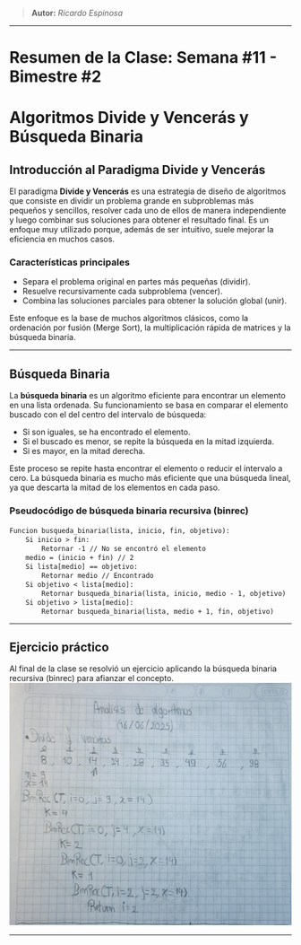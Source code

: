 > **Autor:** *Ricardo Espinosa*
---
# Resumen de la Clase: Semana #11 - Bimestre #2

# Algoritmos Divide y Vencerás y Búsqueda Binaria

## Introducción al Paradigma Divide y Vencerás

El paradigma **Divide y Vencerás** es una estrategia de diseño de algoritmos que consiste en dividir un problema grande en subproblemas más pequeños y sencillos, resolver cada uno de ellos de manera independiente y luego combinar sus soluciones para obtener el resultado final. Es un enfoque muy utilizado porque, además de ser intuitivo, suele mejorar la eficiencia en muchos casos.

### Características principales

* Separa el problema original en partes más pequeñas (dividir).
* Resuelve recursivamente cada subproblema (vencer).
* Combina las soluciones parciales para obtener la solución global (unir).

Este enfoque es la base de muchos algoritmos clásicos, como la ordenación por fusión (Merge Sort), la multiplicación rápida de matrices y la búsqueda binaria.

---

## Búsqueda Binaria

La **búsqueda binaria** es un algoritmo eficiente para encontrar un elemento en una lista ordenada. Su funcionamiento se basa en comparar el elemento buscado con el del centro del intervalo de búsqueda:

* Si son iguales, se ha encontrado el elemento.
* Si el buscado es menor, se repite la búsqueda en la mitad izquierda.
* Si es mayor, en la mitad derecha.

Este proceso se repite hasta encontrar el elemento o reducir el intervalo a cero. La búsqueda binaria es mucho más eficiente que una búsqueda lineal, ya que descarta la mitad de los elementos en cada paso.

### Pseudocódigo de búsqueda binaria recursiva (binrec)

```plaintext
Funcion busqueda_binaria(lista, inicio, fin, objetivo):
    Si inicio > fin:
        Retornar -1 // No se encontró el elemento
    medio = (inicio + fin) // 2
    Si lista[medio] == objetivo:
        Retornar medio // Encontrado
    Si objetivo < lista[medio]:
        Retornar busqueda_binaria(lista, inicio, medio - 1, objetivo)
    Si objetivo > lista[medio]:
        Retornar busqueda_binaria(lista, medio + 1, fin, objetivo)
```

---

## Ejercicio práctico

Al final de la clase se resolvió un ejercicio aplicando la búsqueda binaria recursiva (binrec) para afianzar el concepto.
![Ejercicio](../recursos/2Bim_ejer_DivYvenceras.png)

---
